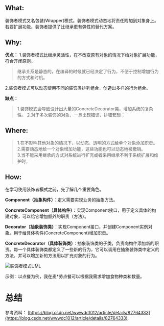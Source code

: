 ## What:

装饰者模式又名包装(Wrapper)模式。装饰者模式动态地将责任附加到对象身上。若要扩展功能，装饰者提供了比继承更有弹性的替代方案。

## Why:
**优点：**
1.装饰者模式比继承灵活性，在不改变原有对象的情况下给对象扩展功能，符合开闭原则。
>继承关系是静态的，在编译的时候就已经决定了行为，不便于控制增加行为的方式和时机。

2.装饰者模式可以动态使用不同的装饰类排列组合，创造出多样的行为组合。

**缺点：**
>1.装饰模式会导致设计出大量的ConcreteDecorator类，增加系统的复杂性。
>2.对于多次装饰的对象，一旦出现错误，排错繁琐；

## Where:

>1.在不影响其他对象的情况下，以动态、透明的方式给单个对象添加职责。
>2.需要动态地给一个对象增加功能，这些功能也可以动态地被撤销。  
>3.当不能采用继承的方式对系统进行扩充或者采用继承不利于系统扩展和维护时。

## How:

在学习使用装饰者模式之前，先了解几个重要角色。

**Component（抽象构件）**：定义需要实现业务的抽象方法。

**ConcreteComponent（具体构件）**：实现Component接口，用于定义具体的构建对象，可以给它增加额外的职责（方法）。

**Decorator（抽象装饰类）**：实现Component接口，并创建Component实例对象。用于给具体构件(ConcreteComponent)增加职责。

**ConcreteDecorator（具体装饰类）**：抽象装饰类的子类，负责向构件添加新的职责。每一个具体装饰类都定义了一些新的行为，它可以调用在抽象装饰类中定义的方法，并可以增加新的方法用以扩充对象的行为。

![装饰者模式UML](https://raw.githubusercontent.com/MuggleLee/PicGo/master/%E8%AE%BE%E8%AE%A1%E6%A8%A1%E5%BC%8F/%E8%A3%85%E9%A5%B0%E8%80%85%E6%A8%A1%E5%BC%8F/Pattern-Decorator.png)


示例：以点餐为例，我在麦*劳点餐可以根据我需求增加食物种类和数量。






























# 总结



参考资料：
[https://blog.csdn.net/wwwdc1012/article/details/82764333](https://blog.csdn.net/wwwdc1012/article/details/82764333)
